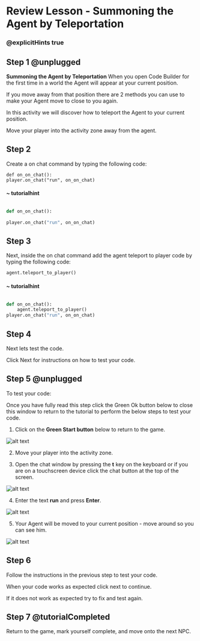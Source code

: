 # Review Lesson - Summoning the Agent by Teleportation
  
### @explicitHints true
 
## Step 1 @unplugged

**Summoning the Agent by Teleportation**
When you open Code Builder for the first time in a world the Agent will appear at your current position.

If you move away from that position there are 2 methods you can use to make your Agent move to close to you again.

In this activity we will discover how to teleport the Agent to your current position.

Move your player into the activity zone away from the agent.

 
## Step 2
Create a on chat command by typing the following code:

    def on_on_chat():
    player.on_chat("run", on_on_chat)

#### ~ tutorialhint

```python

def on_on_chat():
    
player.on_chat("run", on_on_chat)

```

## Step 3
Next, inside the on chat command add the agent teleport to player code by typing the following code: 

    agent.teleport_to_player()

#### ~ tutorialhint

```python

def on_on_chat():
    agent.teleport_to_player()
player.on_chat("run", on_on_chat)

```
 

## Step 4

Next lets test the code.

  
Click Next for instructions on how to test your code.

  

## Step 5 @unplugged

To test your code:

  
Once you have fully read this step click the Green Ok button below to close this window to return to the tutorial to perform the below steps to test your code.

  
1. Click on the **Green Start button** below to return to the game.

![alt text](https://introductionv3.codingcredentials.com/Lesson3/3.1.1/images/4.jpg?raw=true "Start")

  
2. Move your player into the activity zone.

  3. Open the chat window by pressing the **t** key on the keyboard or if you are on a touchscreen device click the chat button at the top of the screen.

![alt text](https://introductionv3.codingcredentials.com/Lesson3/3.1.1/images/1.jpg?raw=true "Run")

  
  

4. Enter the text **run** and press **Enter**.

![alt text](https://introductionv3.codingcredentials.com/Lesson3/3.1.1/images/2.jpg?raw=true "Run")

  

5. Your Agent will be moved to your current position - move around so you can see him.

![alt text](https://introductionv3.codingcredentials.com/Lesson3/3.1.1/images/3.jpg?raw=true "Run")

  

## Step 6

Follow the instructions in the previous step to test your code.

When your code works as expected click next to continue.

If it does not work as expected try to fix and test again.

  

## Step 7 @tutorialCompleted

Return to the game, mark yourself complete, and move onto the next NPC.